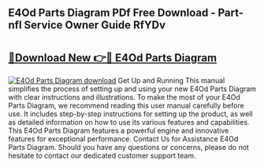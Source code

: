 ## E4Od Parts Diagram PDf Free Download - Part-nfl Service Owner Guide RfYDv

# <h2><a href="http://dfhmxxb.blite.top/?on=E4Od+Parts+Diagram">🔗Download New 👉🔴 E4Od Parts Diagram</a></h2>

[![E4Od Parts Diagram download](https://i.imgur.com/lujVjoI.png)](http://dfhmxxb.blite.top/?on=E4Od+Parts+Diagram)
Get Up and Running This manual simplifies the process of setting up and using your new E4Od Parts Diagram with clear instructions and illustrations. To make the most of your E4Od Parts Diagram, we recommend reading this user manual carefully before use. It includes step-by-step instructions for setting up the product, as well as detailed information on how to use its various features and capabilities. This E4Od Parts Diagram features a powerful engine and innovative features for exceptional performance. Contact Us for Assistance E4Od Parts Diagram. Should you have any questions or concerns, please do not hesitate to contact our dedicated customer support team.
